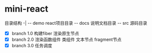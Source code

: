 # mini-react
目录结构
-|
-- demo    react项目目录
-- docs    说明文档目录
-- src     源码目录 

- [x] branch 1.0  构建fiber 渲染原生节点
- [x] branch 2.0 渲染函数组件 类组件 文本节点 fragment节点
- [x] branch 3.0 任务调度

